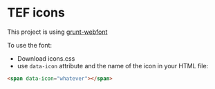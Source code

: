 # TEF icons

This project is using [grunt-webfont](https://github.com/sapegin/grunt-webfont)

To use the font:
- Download icons.css
- use `data-icon` attribute and the name of the icon in your HTML file:

```html
<span data-icon="whatever"></span>
```
